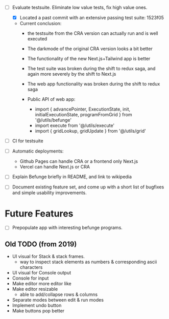 - [ ] Evaluate testsuite. Eliminate low value tests, fix high value ones.
  - [x] Located a past commit with an extensive passing test suite: 1523f05
  - Current conclusion:
    - the testsuite from the CRA version can actually run and is well executed
    - The darkmode of the original CRA version looks a bit better
    - The functionality of the new Next.js+Tailwind app is better
    - The test suite was broken during the shift to redux saga, and again more severely by the shift to Next.js
    - The web app functionality was broken during the shift to redux saga

    - Public API of web app:
      - import { advancePointer, ExecutionState, init, initialExecutionState, programFromGrid } from '@/utils/befunge'
      - import execute from '@/utils/execute'
      - import { gridLookup, gridUpdate } from '@/utils/grid'


- [ ] CI for testsuite
- [ ] Automatic deployments:
    - Github Pages can handle CRA or a frontend only Next.js
    - Vercel can handle Next.js or CRA
- [ ] Explain Befunge briefly in README, and link to wikipedia
- [ ] Document existing feature set, and come up with a short list of bugfixes and simple usability improvements.


# Future Features
- [ ] Prepopulate app with interesting befunge programs.

## Old TODO (from 2019)
- UI visual for Stack & stack frames.
  - way to inspect stack elements as numbers & corresponding ascii characters
- UI visual for Console output
- Console for input
- Make editor more editor like
- Make editor resizable
  - able to add/collapse rows & columns
- Separate modes between edit & run modes
- Implement undo button
- Make buttons pop better
